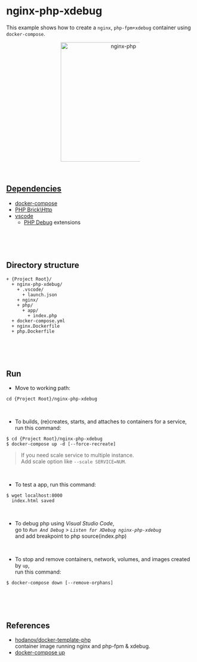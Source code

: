 # nginx-php-xdebug  
This example shows how to create a `nginx`, `php-fpm+xdebug` container using `docker-compose`.  

<figure>
<div style="text-align:center">
  <a href="https://drive.google.com/uc?export=view&id=1DhZIpDRFDs3TzXSQGybhVnQaT-XFMKCb">
  <img src="https://drive.google.com/uc?export=view&id=1DhZIpDRFDs3TzXSQGybhVnQaT-XFMKCb" style="width: 320px; max-width: 50%; height: auto" title="nginx-php" />
</div>
</figure>

<br/>

## Dependencies  
* [docker-compose](https://docs.docker.com/compose/)  
* [PHP Brick\Http](https://github.com/brick/http)  
* [vscode](https://code.visualstudio.com/)  
  * [PHP Debug](https://marketplace.visualstudio.com/items?itemName=felixfbecker.php-debug) extensions  

<br/><br/><br/>

## Directory structure  
  ```
  + {Project Root}/  
    + nginx-php-xdebug/  
      + .vscode/
        + launch.json
      + nginx/  
      + php/
        + app/  
          + index.php
    + docker-compose.yml  
    + nginx.Dockerfile  
    + php.Dockerfile  
  ```

<br/><br/><br/>

## Run  
* Move to working path:  
```shell
cd {Project Root}/nginx-php-xdebug
```

<br/>

* To builds, (re)creates, starts, and attaches to containers for a service,  
run this command:  
```shell
$ cd {Project Root}/nginx-php-xdebug  
$ docker-compose up -d [--force-recreate]
```

> If you need scale service to multiple instance.   
> Add scale option like `--scale SERVICE=NUM`.  

<br/>

* To test a app, run this command:  
```shell
$ wget localhost:8000
  index.html saved
```

<br/>

* To debug php using *Visual Studio Code*,  
go to *`Run And Debug`* > *`Listen for XDebug nginx-php-xdebug`*  
and add breakpoint to php source(index.php)  

<br/>

* To stop and remove containers, network, volumes, and images created by `up`,  
run this command:  
```shell
$ docker-compose down [--remove-orphans]
```

<br/><br/><br/>

## References  
* [hodanov/docker-template-php](https://github.com/hodanov/docker-template-php)  
  container image running nginx and php-fpm & xdebug.  
* [docker-compose up](https://docs.docker.com/compose/reference/up/)  